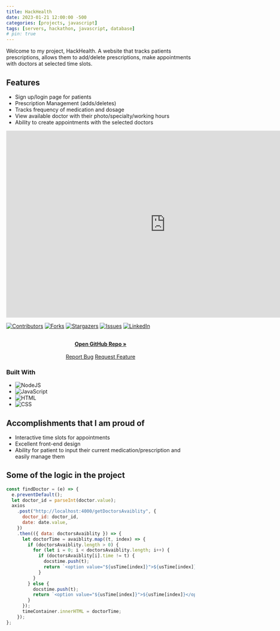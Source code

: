 ```yaml
---
title: HackHealth
date: 2023-01-21 12:00:00 -500
categories: [projects, javascript]
tags: [servers, hackathon, javascript, database]
# pin: true
---
```


Welcome to my project, HackHealth. A website that tracks patients prescriptions, allows them to add/delete prescriptions, make appointments with doctors at selected time slots.

## Features

- Sign up/login page for patients
- Prescription Management (adds/deletes)
- Tracks frequency of medication and dosage
- View available doctor with their photo/specialty/working hours
- Ability to create appointments with the selected doctors
<iframe
    width="850"
    height="500"
    src="https://www.youtube.com/embed/d-vUMf9xHKc"
    frameborder="0"
    allow="autoplay; encrypted-media"
    allowfullscreen
>
</iframe>

[![Contributors][contributors-shield]][contributors-url]
[![Forks][forks-shield]][forks-url]
[![Stargazers][stars-shield]][stars-url]
[![Issues][issues-shield]][issues-url]
[![LinkedIn][linkedin-shield]][linkedin-url]

<!-- PROJECT LOGO -->

  <p align="center">
    <br />
    <a href="https://github.com/ChiemekaAnunkor/hackhealth"><strong>Open GitHub Repo »</strong></a>
    <br />
    <br />
    <!-- <a href="http://23.22.42.11/">View Demo</a> -->
    <!-- · -->
    <a href="https://github.com/ChiemekaAnunkor/hackhealth/issues">Report Bug</a>
    <!-- · -->
    <a href="https://github.com/ChiemekaAnunkor/hackhealth/issues">Request Feature</a>
  </p>

### Built With

- ![NodeJS][nodejs]
- ![JavaScript][javascript]
- ![HTML][html5]
- ![CSS][css3]

## Accomplishments that I am proud of

- Interactive time slots for appointments
- Excellent front-end design
- Ability for patient to input their current medication/prescription and easily manage them

<!-- ROADMAP -->

## Some of the logic in the project

```javascript
const findDoctor = (e) => {
  e.preventDefault();
  let doctor_id = parseInt(doctor.value);
  axios
    .post("http://localhost:4000/getDoctorsAvaiblity", {
      doctor_id: doctor_id,
      date: date.value,
    })
    .then(({ data: doctorsAvaiblity }) => {
      let doctorTime = avaiblity.map((t, index) => {
        if (doctorsAvaiblity.length > 0) {
          for (let i = 0; i < doctorsAvaiblity.length; i++) {
            if (doctorsAvaiblity[i].time != t) {
              docstime.push(t);
              return `<option value="${usTime[index]}">${usTime[index]}</option>`;
            }
          }
        } else {
          docstime.push(t);
          return `<option value="${usTime[index]}">${usTime[index]}</option>`;
        }
      });
      timeContainer.innerHTML = doctorTime;
    });
};
```

<!-- MARKDOWN LINKS & IMAGES -->
<!-- https://www.markdownguide.org/basic-syntax/#reference-style-links -->

[contributors-shield]: https://img.shields.io/github/contributors/ChiemekaAnunkor/hackhealth.svg?style=for-the-badge
[contributors-url]: https://github.com/ChiemekaAnunkor/hackhealth/graphs/contributors
[forks-shield]: https://img.shields.io/github/forks/ChiemekaAnunkor/hackhealth.svg?style=for-the-badge
[forks-url]: https://github.com/ChiemekaAnunkor/hackhealth/network/members
[stars-shield]: https://img.shields.io/github/stars/ChiemekaAnunkor/hackhealth.svg?style=for-the-badge
[stars-url]: https://github.com/ChiemekaAnunkor/hackhealth/stargazers
[issues-shield]: https://img.shields.io/github/issues/ChiemekaAnunkor/hackhealth.svg?style=for-the-badge
[issues-url]: https://github.com/ChiemekaAnunkor/hackhealth/issues
[license-shield]: https://img.shields.io/github/license/ChiemekaAnunkor/hackhealth.svg?style=for-the-badge
[license-url]: https://github.com/ChiemekaAnunkor/hackhealth/blob/master/LICENSE.txt
[linkedin-shield]: https://img.shields.io/badge/-LinkedIn-black.svg?style=for-the-badge&logo=linkedin&colorB=555
[linkedin-url]: https://linkedin.com/in/ajedev
[product-screenshot]: images/screenshot.png
[next.js]: https://img.shields.io/badge/next.js-000000?style=for-the-badge&logo=nextdotjs&logoColor=white
[next-url]: https://nextjs.org/
[react.js]: https://img.shields.io/badge/React-20232A?style=for-the-badge&logo=react&logoColor=61DAFB
[react-url]: https://reactjs.org/
[vue.js]: https://img.shields.io/badge/Vue.js-35495E?style=for-the-badge&logo=vuedotjs&logoColor=4FC08D
[vue-url]: https://vuejs.org/
[angular.io]: https://img.shields.io/badge/Angular-DD0031?style=for-the-badge&logo=angular&logoColor=white
[angular-url]: https://angular.io/
[svelte.dev]: https://img.shields.io/badge/Svelte-4A4A55?style=for-the-badge&logo=svelte&logoColor=FF3E00
[svelte-url]: https://svelte.dev/
[laravel.com]: https://img.shields.io/badge/Laravel-FF2D20?style=for-the-badge&logo=laravel&logoColor=white
[laravel-url]: https://laravel.com
[bootstrap.com]: https://img.shields.io/badge/Bootstrap-563D7C?style=for-the-badge&logo=bootstrap&logoColor=white
[bootstrap-url]: https://getbootstrap.com
[jquery.com]: https://img.shields.io/badge/jQuery-0769AD?style=for-the-badge&logo=jquery&logoColor=white
[jquery-url]: https://jquery.com
[javascript]: https://img.shields.io/badge/javascript-%23323330.svg?style=for-the-badge&logo=javascript&logoColor=%23F7DF1E
[java]: https://img.shields.io/badge/java-%23ED8B00.svg?style=for-the-badge&logo=java&logoColor=white
[nodejs]: https://img.shields.io/badge/node.js-6DA55F?style=for-the-badge&logo=node.js&logoColor=white
[postgres]: https://img.shields.io/badge/postgres-%23316192.svg?style=for-the-badge&logo=postgresql&logoColor=white
[css3]: https://img.shields.io/badge/css3-%231572B6.svg?style=for-the-badge&logo=css3&logoColor=white
[html5]: https://img.shields.io/badge/html5-%23E34F26.svg?style=for-the-badge&logo=html5&logoColor=white
